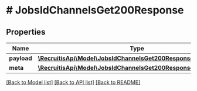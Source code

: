# # JobsIdChannelsGet200Response

## Properties

Name | Type | Description | Notes
------------ | ------------- | ------------- | -------------
**payload** | [**\RecruitisApi\Model\JobsIdChannelsGet200ResponsePayloadInner[]**](JobsIdChannelsGet200ResponsePayloadInner.md) |  | [optional]
**meta** | [**\RecruitisApi\Model\JobsIdChannelsGet200ResponseMeta**](JobsIdChannelsGet200ResponseMeta.md) |  | [optional]

[[Back to Model list]](../../README.md#models) [[Back to API list]](../../README.md#endpoints) [[Back to README]](../../README.md)

